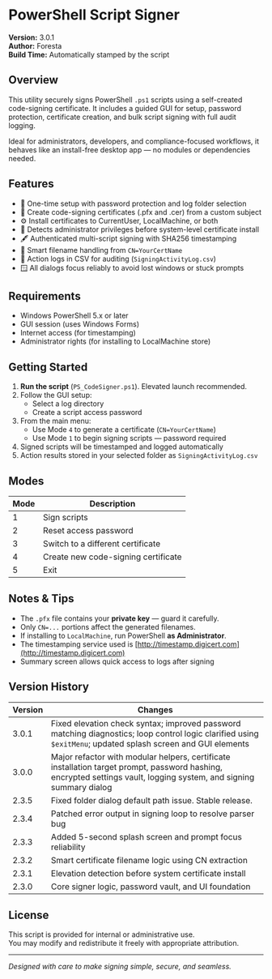 # PowerShell Script Signer
**Version:** 3.0.1  
**Author:** Foresta  
**Build Time:** Automatically stamped by the script

## Overview
This utility securely signs PowerShell `.ps1` scripts using a self-created code-signing certificate. It includes a guided GUI for setup, password protection, certificate creation, and bulk script signing with full audit logging.

Ideal for administrators, developers, and compliance-focused workflows, it behaves like an install-free desktop app — no modules or dependencies needed.

## Features
- 🔐 One-time setup with password protection and log folder selection  
- 📜 Create code-signing certificates (.pfx and .cer) from a custom subject  
- ⚙️ Install certificates to CurrentUser, LocalMachine, or both  
- 🧠 Detects administrator privileges before system-level certificate install  
- 🖋️ Authenticated multi-script signing with SHA256 timestamping  
- 📁 Smart filename handling from `CN=YourCertName`  
- 🧾 Action logs in CSV for auditing (`SigningActivityLog.csv`)  
- 🪟 All dialogs focus reliably to avoid lost windows or stuck prompts

## Requirements
- Windows PowerShell 5.x or later  
- GUI session (uses Windows Forms)  
- Internet access (for timestamping)  
- Administrator rights (for installing to LocalMachine store)

## Getting Started

1. **Run the script** (`PS_CodeSigner.ps1`). Elevated launch recommended.  
2. Follow the GUI setup:
   - Select a log directory
   - Create a script access password  
3. From the main menu:
   - Use Mode `4` to generate a certificate (`CN=YourCertName`)  
   - Use Mode `1` to begin signing scripts — password required  
4. Signed scripts will be timestamped and logged automatically  
5. Action results stored in your selected folder as `SigningActivityLog.csv`

## Modes

| Mode | Description                        |
|------|------------------------------------|
| 1    | Sign scripts                       |
| 2    | Reset access password              |
| 3    | Switch to a different certificate  |
| 4    | Create new code-signing certificate |
| 5    | Exit                               |

## Notes & Tips
- The `.pfx` file contains your **private key** — guard it carefully.  
- Only `CN=...` portions affect the generated filenames.  
- If installing to `LocalMachine`, run PowerShell **as Administrator**.  
- The timestamping service used is [http://timestamp.digicert.com](http://timestamp.digicert.com)  
- Summary screen allows quick access to logs after signing

## Version History

| Version | Changes |
|---------|---------|
| 3.0.1   | Fixed elevation check syntax; improved password matching diagnostics; loop control logic clarified using `$exitMenu`; updated splash screen and GUI elements |
| 3.0.0   | Major refactor with modular helpers, certificate installation target prompt, password hashing, encrypted settings vault, logging system, and signing summary dialog |
| 2.3.5   | Fixed folder dialog default path issue. Stable release. |
| 2.3.4   | Patched error output in signing loop to resolve parser bug |
| 2.3.3   | Added 5-second splash screen and prompt focus reliability |
| 2.3.2   | Smart certificate filename logic using CN extraction |
| 2.3.1   | Elevation detection before system certificate install |
| 2.3.0   | Core signer logic, password vault, and UI foundation |

## License
This script is provided for internal or administrative use.  
You may modify and redistribute it freely with appropriate attribution.  

---

_Designed with care to make signing simple, secure, and seamless._
